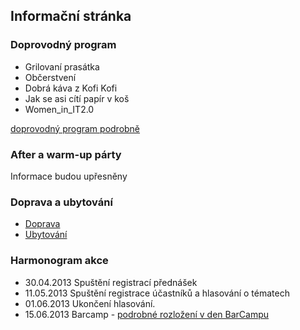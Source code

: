 Informační stránka
------------------

### Doprovodný program
 - Grilovaní prasátka
 - Občerstvení
 - Dobrá káva z Kofi Kofi
 - Jak se asi cítí papír v koš
 - Women_in_IT2.0

[doprovodný program podrobně](/stranka/doprovodny-program/)

### After a warm-up párty
Informace budou upřesněny

### Doprava a ubytování
 - [Doprava](/stranka/doprava/)
 - [Ubytování](/stranka/ubytovani/)

### Harmonogram akce ###
 - 30.04.2013 Spuštění registrací přednášek
 - 11.05.2013 Spuštění registrace účastníků a hlasování o tématech
 - 01.06.2013 Ukončení hlasování.
 - 15.06.2013 Barcamp - [podrobné rozložení v den BarCampu](/stranka/harmonogram/)
